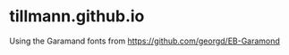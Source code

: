 tillmann.github.io
==================

Using the Garamand fonts from https://github.com/georgd/EB-Garamond
